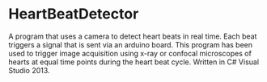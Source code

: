 HeartBeatDetector
=================

A program that uses a camera to detect heart beats in real time. Each beat triggers a signal that is sent via an arduino board. This program has been used to trigger image acquisition using x-ray or confocal microscopes of hearts at equal time points during the heart beat cycle. Written in C# Visual Studio 2013.

